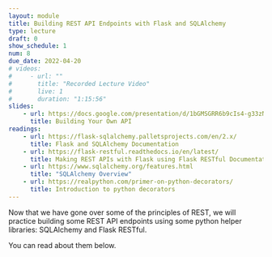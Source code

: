 ```yaml
---
layout: module
title: Building REST API Endpoints with Flask and SQLAlchemy
type: lecture
draft: 0
show_schedule: 1
num: 8
due_date: 2022-04-20
# videos: 
#     - url: ""
#       title: "Recorded Lecture Video"
#       live: 1
#       duration: "1:15:56"
slides: 
    - url: https://docs.google.com/presentation/d/1bGMSGRR6b9cIs4-g33zN5elgGYD5CtqAq7c5lz9QJYk/edit?usp=sharing
      title: Building Your Own API
readings:
    - url: https://flask-sqlalchemy.palletsprojects.com/en/2.x/
      title: Flask and SQLAlchemy Documentation
    - url: https://flask-restful.readthedocs.io/en/latest/
      title: Making REST APIs with Flask using Flask RESTful Documentation
    - url: https://www.sqlalchemy.org/features.html
      title: "SQLAlchemy Overview"
    - url: https://realpython.com/primer-on-python-decorators/
      title: Introduction to python decorators
---
```


Now that we have gone over some of the principles of REST, we will practice building some REST API endpoints using some python helper libraries: SQLAlchemy and Flask RESTful. 

You can read about them below.